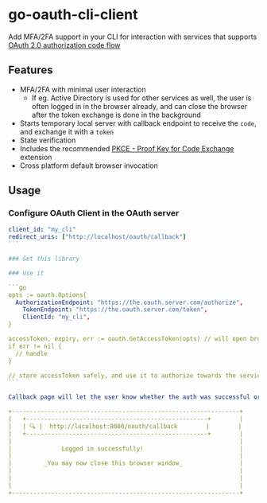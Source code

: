 # go-oauth-cli-client

Add MFA/2FA support in your CLI for interaction with services that supports [OAuth 2.0 authorization code flow](https://datatracker.ietf.org/doc/html/rfc6749)

## Features

- MFA/2FA with minimal user interaction
  - If eg. Active Directory is used for other services as well, the user is often logged in in the browser already, and can close the browser after the token exchange is done in the background
- Starts temporary local server with callback endpoint to receive the `code`, and exchange it with a `token`
- State verification
- Includes the recommended [PKCE - Proof Key for Code Exchange](https://datatracker.ietf.org/doc/html/rfc7636) extension
- Cross platform default browser invocation

## Usage

### Configure OAuth Client in the OAuth server

````yaml
client_id: "my_cli"
redirect_uris: ["http://localhost/oauth/callback"]
```

### Get this library

### Use it

```go 
opts := oauth.Options{
  AuthorizationEndpoint: "https://the.oauth.server.com/authorize",
	TokenEndpoint: "https://the.oauth.server.com/token",
	ClientId: "my_cli",
}

accessToken, expiry, err := oauth.GetAccessToken(opts) // will open browser for user to do MFA, and show callback page there when done
if err != nil {
  // handle
}

// store accessToken safely, and use it to authorize towards the service
```

Callback page will let the user know whether the auth was successful or not, and that they may close the page and go back to the terminal:

+----------------------------------------------------------------+
|   +---------------------------------------------------+        |
|   | 🔍️ |  http://localhost:8080/oauth/callback        |        |
|   +---------------------------------------------------+        |
|                                                                |
|              Logged in successfully!                           |
|                                                                |
|         _You may now close this browser window_                |
|                                                                |
|                                                                |
|                                                                |
+----------------------------------------------------------------+


